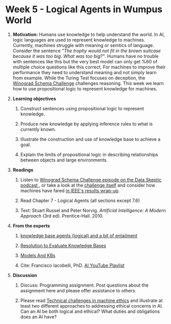 # Week 5 - Logical Agents in Wumpus World

1. **Motivation:**  Humans use knowledge to help understand the world.  In AI, logic languages are used to represent knowledge to machines.  Currently, machines struggle with meaning or semtics of language.  Consider the sentence _"The trophy would not fit in the brown suitcase because it was too big. What was too big?"_.  Humans have no trouble with sentences like this but the very best model can only get %60 of multiple choice questions like this correct.  For machines to improve their performance they need to understand meaning and not simply learn from example.  While the Turing Test focuses on deception, the [Winograd Schema Challenge](http://commonsensereasoning.org/winograd.html) challenges reasoning.  This week we learn how to use propositional logic to represent knowledge for machines.

1. **Learning objectives**

    1. Construct sentences using propositional logic to represent knowledge.

    1. Produce new knowledge by applying inference rules to what is currently known.

    1. Illustrate the construction and use of knowledge base to achieve a goal.

    1. Explain the limits of propositional logic in describing relationships between objects and large environments.

1. **Readings**

    1. Listen to [Winograd Schema Challenge episode on the Data Skeptic podcast
    ](https://dataskeptic.com/blog/episodes/2018/winograd-schema-challenge), or take a look at the [challenge itself](http://commonsensereasoning.org/winograd.html) and consider how machines have fared [in IEEE's results wrap-up](https://spectrum.ieee.org/automaton/robotics/artificial-intelligence/winograd-schema-challenge-results-ai-common-sense-still-a-problem-for-now).

    
    1. Read Chapter 7 - Logical Agents (all sections except 7.6)

    1. Text: Stuart Russel and Peter Norvig. _Artificial Intelligence: A Modern Approach_ (3rd ed). Prentice-Hall. 2010.


1. **From the experts**

    1. [knowledge base agents (logical) and a bit of entailment](https://youtu.be/zOCTxedhf_c)

    1. [Resolution to Evaluate Knowledge Bases](https://youtu.be/rfjSH-RA8So)

    1. [Models And KBs](https://youtu.be/C0Lcjke494w)

    1. Cite: Francisco Iacobelli, PhD. [AI YouTube Playlist](https://www.youtube.com/playlist?list=PLjTSKEJpqIeDrUYF7DKspT2r9H38vg5dC)

1. **Discussion**

    1. Discuss:  Programming assignment. Post questions about the assignment here and please offer assistance to others.

    1. Please read [Technical challenges in machine ethics](http://robohub.org/technical-challenges-in-machine-ethics/) and illustrate at least two different approaches to addressing ethical concerns in AI.  Can an AI be both logical and ethical?  What duties and obligations does an AI have?

